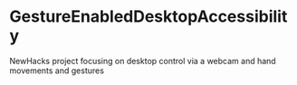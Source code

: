 # GestureEnabledDesktopAccessibility
NewHacks project focusing on desktop control via a webcam and hand movements and gestures
